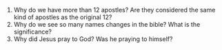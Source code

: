 1. Why do we have more than 12 apostles? Are they considered the same kind of apostles as the original 12?
2. Why do we see so many names changes in the bible? What is the significance?
3. Why did Jesus pray to God? Was he praying to himself?